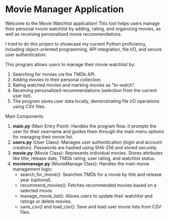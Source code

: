 # Movie Manager Application
Welcome to the Movie Watchlist application! This tool helps users manage their personal movie watchlist by adding, rating, and organizing movies, as well as receiving personalized movie recommendations.

I tried to do this project to showcase my current Python proficiency, including object-oriented programming, API integration, file I/O, and secure user authentication.

This program allows users to manage their movie watchlist by:

1. Searching for movies via the TMDb API.
2. Adding movies to their personal collection.
3. Rating watched movies and marking movies as "to-watch".
4. Receiving personalized recommendations (selection from the current user list).
5. The program saves user data locally, demonstrating file I/O operations using CSV files.

Main Components
1. **main.py** (Main Entry Point): Handles the program flow. It prompts the user for their username and guides them through the main menu options for managing their movie list.
2. **users.py** (User Class): Manages user authentication (login and account creation). Passwords are hashed using SHA-256 and stored securely.
3. **movie.py** (Movie Class): Represents individual movies. Stores attributes like title, release date, TMDb rating, user rating, and watchlist status.
4. **moviemanage.py** (MovieManage Class): Handles the main movie management logic:
   - search_for_movie(): Searches TMDb for a movie by title and release year (optional).
   - recommend_movies(): Fetches recommended movies based on a selected movie.
   - manage_movie_list(): Allows users to update their watchlist and ratings or delete movies.
   - save_csv() and load_csv(): Save and load user movie lists from CSV files.
